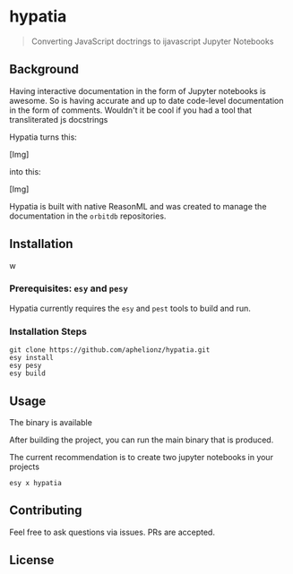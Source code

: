 # hypatia 

> Converting JavaScript doctrings to ijavascript Jupyter Notebooks

## Background

Having interactive documentation in the form of Jupyter notebooks is awesome.
So is having accurate and up to date code-level documentation in the form of comments.
Wouldn't it be cool if you had a tool that transliterated js docstrings

Hypatia turns this:

[Img]

into this:

[Img]

Hypatia is built with native ReasonML and was created to manage the documentation in the `orbitdb` repositories.


## Installation
w
### Prerequisites: `esy` and `pesy`

Hypatia currently requires the `esy` and `pest` tools to build and run.

### Installation Steps
```
git clone https://github.com/aphelionz/hypatia.git
esy install
esy pesy
esy build
```

## Usage

The binary is available 

After building the project, you can run the main binary that is produced.

The current recommendation is to create two jupyter notebooks in your projects

```
esy x hypatia
```

## Contributing

Feel free to ask questions via issues. PRs are accepted.

## License


